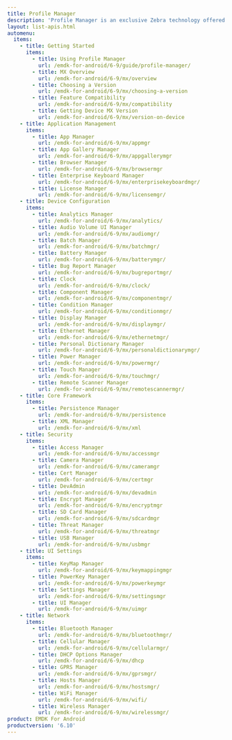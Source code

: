 ```yaml
---
title: Profile Manager
description: 'Profile Manager is an exclusive Zebra technology offered within the EMDK IDE, providing a GUI-based development tool for accessing many of the features provided by Zebra devices. Profile Manager generates the required code automatically, resulting in reduced development time, less coding effort and fewer errors.'
layout: list-apis.html
automenu:
  items:
    - title: Getting Started
      items:
        - title: Using Profile Manager
          url: /emdk-for-android/6-9/guide/profile-manager/
        - title: MX Overview
          url: /emdk-for-android/6-9/mx/overview
        - title: Choosing a Version
          url: /emdk-for-android/6-9/mx/choosing-a-version
        - title: Feature Compatibility
          url: /emdk-for-android/6-9/mx/compatibility
        - title: Getting Device MX Version
          url: /emdk-for-android/6-9/mx/version-on-device
    - title: Application Management
      items:
        - title: App Manager
          url: /emdk-for-android/6-9/mx/appmgr
        - title: App Gallery Manager
          url: /emdk-for-android/6-9/mx/appgallerymgr
        - title: Browser Manager
          url: /emdk-for-android/6-9/mx/browsermgr
        - title: Enterprise Keyboard Manager
          url: /emdk-for-android/6-9/mx/enterprisekeyboardmgr/
        - title: License Manager 
          url: /emdk-for-android/6-9/mx/licensemgr/
    - title: Device Configuration
      items:
        - title: Analytics Manager
          url: /emdk-for-android/6-9/mx/analytics/
        - title: Audio Volume UI Manager
          url: /emdk-for-android/6-9/mx/audiomgr/
        - title: Batch Manager
          url: /emdk-for-android/6-9/mx/batchmgr/
        - title: Battery Manager
          url: /emdk-for-android/6-9/mx/batterymgr/
        - title: Bug Report Manager
          url: /emdk-for-android/6-9/mx/bugreportmgr/
        - title: Clock
          url: /emdk-for-android/6-9/mx/clock/
        - title: Component Manager
          url: /emdk-for-android/6-9/mx/componentmgr/
        - title: Condition Manager
          url: /emdk-for-android/6-9/mx/conditionmgr/
        - title: Display Manager
          url: /emdk-for-android/6-9/mx/displaymgr/
        - title: Ethernet Manager
          url: /emdk-for-android/6-9/mx/ethernetmgr/
        - title: Personal Dictionary Manager
          url: /emdk-for-android/6-9/mx/personaldictionarymgr/
        - title: Power Manager
          url: /emdk-for-android/6-9/mx/powermgr/
        - title: Touch Manager
          url: /emdk-for-android/6-9/mx/touchmgr/
        - title: Remote Scanner Manager
          url: /emdk-for-android/6-9/mx/remotescannermgr/
    - title: Core Framework
      items:
        - title: Persistence Manager
          url: /emdk-for-android/6-9/mx/persistence
        - title: XML Manager
          url: /emdk-for-android/6-9/mx/xml
    - title: Security
      items:
        - title: Access Manager
          url: /emdk-for-android/6-9/mx/accessmgr
        - title: Camera Manager
          url: /emdk-for-android/6-9/mx/cameramgr
        - title: Cert Manager
          url: /emdk-for-android/6-9/mx/certmgr
        - title: DevAdmin
          url: /emdk-for-android/6-9/mx/devadmin
        - title: Encrypt Manager
          url: /emdk-for-android/6-9/mx/encryptmgr
        - title: SD Card Manager
          url: /emdk-for-android/6-9/mx/sdcardmgr
        - title: Threat Manager
          url: /emdk-for-android/6-9/mx/threatmgr
        - title: USB Manager
          url: /emdk-for-android/6-9/mx/usbmgr
    - title: UI Settings
      items:
        - title: KeyMap Manager
          url: /emdk-for-android/6-9/mx/keymappingmgr
        - title: PowerKey Manager
          url: /emdk-for-android/6-9/mx/powerkeymgr
        - title: Settings Manager
          url: /emdk-for-android/6-9/mx/settingsmgr
        - title: UI Manager
          url: /emdk-for-android/6-9/mx/uimgr
    - title: Network
      items:
        - title: Bluetooth Manager
          url: /emdk-for-android/6-9/mx/bluetoothmgr/
        - title: Cellular Manager
          url: /emdk-for-android/6-9/mx/cellularmgr/
        - title: DHCP Options Manager
          url: /emdk-for-android/6-9/mx/dhcp
        - title: GPRS Manager
          url: /emdk-for-android/6-9/mx/gprsmgr/
        - title: Hosts Manager
          url: /emdk-for-android/6-9/mx/hostsmgr/
        - title: WiFi Manager
          url: /emdk-for-android/6-9/mx/wifi/
        - title: Wireless Manager
          url: /emdk-for-android/6-9/mx/wirelessmgr/
product: EMDK For Android
productversion: '6.10'
---
```


<!-- 4/24/18: 

DataWedge configuration through Profile Manager Data Capture was terminated in 6.8. 
All functions are now available through DW intent APIs 

All guides below were updated with a note to that effect. 

    - title: Data Capture
      items:
        - title: Activity Selection
          url: /emdk-for-android/6-9/mx/data-capture/activity
        - title: Barcode Input
          url: /emdk-for-android/6-9/mx/data-capture/barcode
        - title: Data Capture Plus
          url: /emdk-for-android/6-9/mx/data-capture/data-capture-plus
        - title: Int Output
          url: /emdk-for-android/6-9/mx/data-capture/intent
        - title: IP Output
          url: /emdk-for-android/6-9/mx/data-capture/IP
        - title: Keystroke Output
          url: /emdk-for-android/6-9/mx/data-capture/keystroke
        - title: MSR Input
          url: /emdk-for-android/6-9/mx/data-capture/msr


 -->